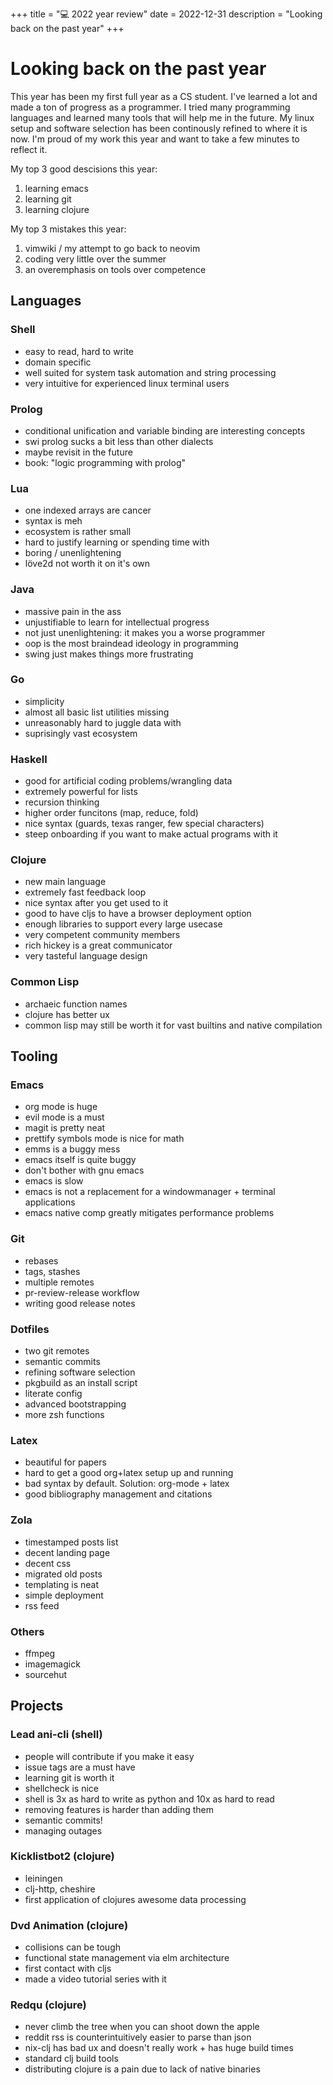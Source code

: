 +++
title = "💻 2022 year review"
date = 2022-12-31
description = "Looking back on the past year"
+++

# Looking back on the past year

This year has been my first full year as a CS student.
I've learned a lot and made a ton of progress as a programmer.
I tried many programming languages and learned many tools that will help me in the future.
My linux setup and software selection has been continously refined to where it is now.
I'm proud of my work this year and want to take a few minutes to reflect it. 

My top 3 good descisions this year:
1. learning emacs
2. learning git
3. learning clojure

My top 3 mistakes this year:
1. vimwiki / my attempt to go back to neovim
2. coding very little over the summer
3. an overemphasis on tools over competence

## Languages

### Shell
- easy to read, hard to write
- domain specific
- well suited for system task automation and string processing
- very intuitive for experienced linux terminal users

### Prolog
- conditional unification and variable binding are interesting concepts
- swi prolog sucks a bit less than other dialects
- maybe revisit in the future
- book: "logic programming with prolog"

### Lua
- one indexed arrays are cancer
- syntax is meh
- ecosystem is rather small
- hard to justify learning or spending time with
- boring / unenlightening
- löve2d not worth it on it's own

### Java
- massive pain in the ass
- unjustifiable to learn for intellectual progress
- not just unenlightening: it makes you a worse programmer
- oop is the most braindead ideology in programming
- swing just makes things more frustrating

### Go
- simplicity
- almost all basic list utilities missing
- unreasonably hard to juggle data with
- suprisingly vast ecosystem

### Haskell
- good for artificial coding problems/wrangling data
- extremely powerful for lists
- recursion thinking
- higher order funcitons (map, reduce, fold)
- nice syntax (guards, texas ranger, few special characters)
- steep onboarding if you want to make actual programs with it

### Clojure
- new main language
- extremely fast feedback loop
- nice syntax after you get used to it
- good to have cljs to have a browser deployment option
- enough libraries to support every large usecase
- very competent community members
- rich hickey is a great communicator
- very tasteful language design

### Common Lisp
- archaeic function names
- clojure has better ux
- common lisp may still be worth it for vast builtins and native compilation

## Tooling

### Emacs
- org mode is huge
- evil mode is a must
- magit is pretty neat
- prettify symbols mode is nice for math
- emms is a buggy mess
- emacs itself is quite buggy
- don't bother with gnu emacs
- emacs is slow
- emacs is not a replacement for a windowmanager + terminal applications
- emacs native comp greatly mitigates performance problems

### Git
- rebases
- tags, stashes
- multiple remotes
- pr-review-release workflow
- writing good release notes

### Dotfiles
- two git remotes
- semantic commits
- refining software selection
- pkgbuild as an install script
- literate config
- advanced bootstrapping
- more zsh functions

### Latex
- beautiful for papers
- hard to get a good org+latex setup up and running
- bad syntax by default. Solution: org-mode + latex
- good bibliography management and citations

### Zola
- timestamped posts list
- decent landing page
- decent css
- migrated old posts
- templating is neat
- simple deployment
- rss feed

### Others
- ffmpeg
- imagemagick
- sourcehut

## Projects

### Lead ani-cli (shell)
- people will contribute if you make it easy
- issue tags are a must have
- learning git is worth it
- shellcheck is nice
- shell is 3x as hard to write as python and 10x as hard to read
- removing features is harder than adding them
- semantic commits!
- managing outages

### Kicklistbot2 (clojure)
- leiningen
- clj-http, cheshire
- first application of clojures awesome data processing
  
### Dvd Animation (clojure)
- collisions can be tough
- functional state management via elm architecture
- first contact with cljs
- made a video tutorial series with it

### Redqu (clojure)
- never climb the tree when you can shoot down the apple
- reddit rss is counterintuitively easier to parse than json
- nix-clj has bad ux and doesn't really work + has huge build times
- standard clj build tools
- distributing clojure is a pain due to lack of native binaries

